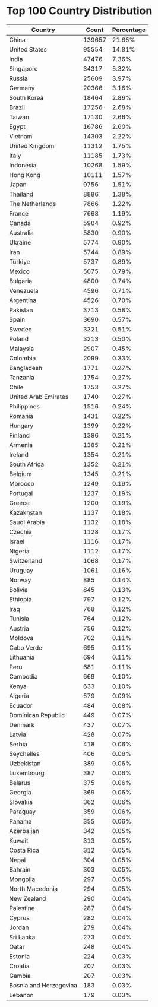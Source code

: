 # Top 100 Country Distribution
| Country | Count | Percentage |
|----|----|----|
| China | 139657 | 21.65% |
| United States | 95554 | 14.81% |
| India | 47476 | 7.36% |
| Singapore | 34317 | 5.32% |
| Russia | 25609 | 3.97% |
| Germany | 20366 | 3.16% |
| South Korea | 18464 | 2.86% |
| Brazil | 17256 | 2.68% |
| Taiwan | 17130 | 2.66% |
| Egypt | 16786 | 2.60% |
| Vietnam | 14303 | 2.22% |
| United Kingdom | 11312 | 1.75% |
| Italy | 11185 | 1.73% |
| Indonesia | 10268 | 1.59% |
| Hong Kong | 10111 | 1.57% |
| Japan | 9756 | 1.51% |
| Thailand | 8886 | 1.38% |
| The Netherlands | 7866 | 1.22% |
| France | 7668 | 1.19% |
| Canada | 5904 | 0.92% |
| Australia | 5830 | 0.90% |
| Ukraine | 5774 | 0.90% |
| Iran | 5744 | 0.89% |
| Türkiye | 5737 | 0.89% |
| Mexico | 5075 | 0.79% |
| Bulgaria | 4800 | 0.74% |
| Venezuela | 4596 | 0.71% |
| Argentina | 4526 | 0.70% |
| Pakistan | 3713 | 0.58% |
| Spain | 3690 | 0.57% |
| Sweden | 3321 | 0.51% |
| Poland | 3213 | 0.50% |
| Malaysia | 2907 | 0.45% |
| Colombia | 2099 | 0.33% |
| Bangladesh | 1771 | 0.27% |
| Tanzania | 1754 | 0.27% |
| Chile | 1753 | 0.27% |
| United Arab Emirates | 1740 | 0.27% |
| Philippines | 1516 | 0.24% |
| Romania | 1431 | 0.22% |
| Hungary | 1399 | 0.22% |
| Finland | 1386 | 0.21% |
| Armenia | 1385 | 0.21% |
| Ireland | 1354 | 0.21% |
| South Africa | 1352 | 0.21% |
| Belgium | 1345 | 0.21% |
| Morocco | 1249 | 0.19% |
| Portugal | 1237 | 0.19% |
| Greece | 1200 | 0.19% |
| Kazakhstan | 1137 | 0.18% |
| Saudi Arabia | 1132 | 0.18% |
| Czechia | 1128 | 0.17% |
| Israel | 1116 | 0.17% |
| Nigeria | 1112 | 0.17% |
| Switzerland | 1068 | 0.17% |
| Uruguay | 1061 | 0.16% |
| Norway | 885 | 0.14% |
| Bolivia | 845 | 0.13% |
| Ethiopia | 797 | 0.12% |
| Iraq | 768 | 0.12% |
| Tunisia | 764 | 0.12% |
| Austria | 756 | 0.12% |
| Moldova | 702 | 0.11% |
| Cabo Verde | 695 | 0.11% |
| Lithuania | 694 | 0.11% |
| Peru | 681 | 0.11% |
| Cambodia | 669 | 0.10% |
| Kenya | 633 | 0.10% |
| Algeria | 579 | 0.09% |
| Ecuador | 484 | 0.08% |
| Dominican Republic | 449 | 0.07% |
| Denmark | 437 | 0.07% |
| Latvia | 428 | 0.07% |
| Serbia | 418 | 0.06% |
| Seychelles | 406 | 0.06% |
| Uzbekistan | 389 | 0.06% |
| Luxembourg | 387 | 0.06% |
| Belarus | 375 | 0.06% |
| Georgia | 369 | 0.06% |
| Slovakia | 362 | 0.06% |
| Paraguay | 359 | 0.06% |
| Panama | 355 | 0.06% |
| Azerbaijan | 342 | 0.05% |
| Kuwait | 313 | 0.05% |
| Costa Rica | 312 | 0.05% |
| Nepal | 304 | 0.05% |
| Bahrain | 303 | 0.05% |
| Mongolia | 297 | 0.05% |
| North Macedonia | 294 | 0.05% |
| New Zealand | 290 | 0.04% |
| Palestine | 287 | 0.04% |
| Cyprus | 282 | 0.04% |
| Jordan | 279 | 0.04% |
| Sri Lanka | 273 | 0.04% |
| Qatar | 248 | 0.04% |
| Estonia | 224 | 0.03% |
| Croatia | 207 | 0.03% |
| Gambia | 207 | 0.03% |
| Bosnia and Herzegovina | 183 | 0.03% |
| Lebanon | 179 | 0.03% |
